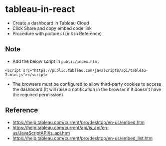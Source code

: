 # tableau-in-react

- Create a dashboard in Tableau Cloud
- Click Share and copy embed code link
- Procedure with pictures (Link in Reference)

## Note

- Add the below script in `public/index.html`

```
<script src="https://public.tableau.com/javascripts/api/tableau-2.min.js"></script>
```

- The browsers must be configured to allow third-party cookies to access the dashboard (It will raise a notification in the browser if it doesn't have the required permission)

## Reference

- https://help.tableau.com/current/pro/desktop/en-us/embed.htm
- https://help.tableau.com/current/api/js_api/en-us/JavaScriptAPI/js_api.htm
- https://help.tableau.com/current/pro/desktop/en-us/embed_list.htm
